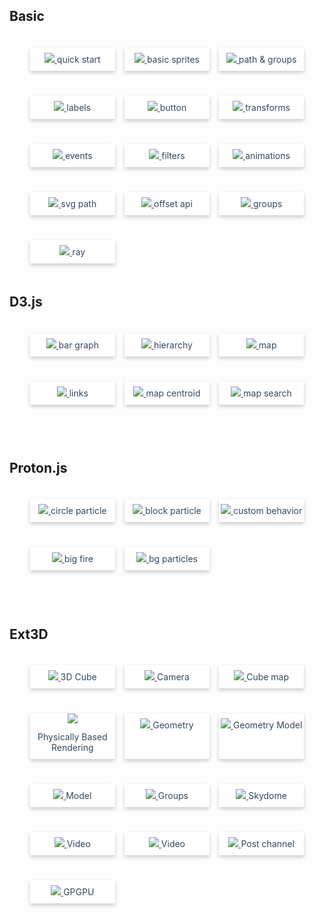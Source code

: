 <style>
  .demos {
    text-align: center;
    display: flex;
    flex-flow: row;
    flex-wrap: wrap;
    justify-content: space-between;
    padding: 0;
    width: 90%;
    margin: auto;
  }
  .demos li {
    width: 30%;
    list-style-type:none;
    margin: 20px auto;
    background: #fff;
    box-shadow: 0 3px 6px 0 rgba(0,0,0,0.20);
    border-radius: 2%;
    overflow: hidden;
    transition: .5s ease-in-out;
  }
  .demos li:hover {
    transform: translateY(-8px);
    box-shadow: 0 3px 15px 0 rgba(0,0,0,0.20);
  }
  .demos li span {
    display: inline-block;
    padding: 10px 0;
  }
  .demos li a {
    color: #34495e;
  }

  ul.demos {
    padding-left: 0;
  }
  li.empty {
    visibility: hidden;
  }
</style>

## Basic

<ul class="demos">
  <li>
    <a href="/demo/#">
      <img src="/assets/demo/quick_start.png">
      <span>quick start</span>
    </a>
  </li>
  <li>
    <a data-nosearch href="/demo/#basic_sprites">
      <img src="/assets/demo/basic_sprites.png">
      <span>basic sprites</span>
    </a>
  </li>
  <li>
    <a data-nosearch href="/demo/#path_groups">
      <img src="/assets/demo/textures.png">
      <span>path &amp; groups</span>
    </a>
  </li>
  <li>
    <a data-nosearch href="/demo/#labels">
      <img src="/assets/demo/labels.png">
      <span>labels</span>
    </a>
  </li>
  <li>
    <a data-nosearch href="/demo/#button">
      <img src="/assets/demo/button.png">
      <span>button</span>
    </index>
  </li>
  <li>
    <a data-nosearch href="/demo/#transforms">
      <img src="/assets/demo/transforms.png">
      <span>transforms</span>
    </a>
  </li>
  <li>
    <a data-nosearch href="/demo/#events">
      <img src="/assets/demo/events.png">
      <span>events</span>
    </a>
  </li>
  <li>
    <a data-nosearch href="/demo/#filters">
      <img src="/assets/demo/filters.png">
      <span>filters</span>
    </a>
  </li>
  <li>
    <a data-nosearch href="/demo/#animations">
      <img src="/assets/demo/animations.png">
      <span>animations</span>
    </a>
  </li>
  <li>
    <a data-nosearch href="/demo/#svg_path">
      <img src="/assets/demo/svg_path.png">
      <span>svg path</span>
    </a>
  </li>
  <li>
    <a data-nosearch href="/demo/#offset_api">
      <img src="/assets/demo/offset_api.png">
      <span>offset api</span>
    </a>
  </li>
  <li>
    <a data-nosearch href="/demo/#groups">
      <img src="/assets/demo/groups.png">
      <span>groups</span>
    </a>
  </li>
  <li>
    <a data-nosearch href="/demo/#ray">
      <img src="/assets/demo/ray.png">
      <span>ray</span>
    </a>
  </li>
  <!-- <li>
    <a data-nosearch href="/demo/#obb">
      <img src="/assets/demo/obb.png">
      <span>OBB Hit</span>
    </a>
  </li> -->
  <li class="empty"></li>
  <li class="empty"></li>
</ul>

## D3.js

<ul class="demos">
  <li>
    <a data-nosearch href="/demo/#/d3/bar">
      <img src="/assets/demo/d3_bar.png">
      <span>bar graph</span>
    </a>
  </li>
  <li>
    <a data-nosearch href="/demo/#/d3/hierarchy">
      <img src="/assets/demo/d3_hierarchy.png">
      <span>hierarchy</span>
    </a>
  </li>
  <li>
    <a data-nosearch href="/demo/#/d3/map">
      <img src="/assets/demo/d3_map.png">
      <span>map</span>
    </a>
  </li>
  <li>
    <a data-nosearch href="/demo/#/d3/links">
      <img src="/assets/demo/d3_links.png">
      <span>links</span>
    </a>
  </li>
  <li>
    <a data-nosearch href="/demo/#/d3/map_centroid">
      <img src="/assets/demo/d3_map_centroid.png">
      <span>map centroid</span>
    </index>
  </li>
  <li>
    <a data-nosearch href="/demo/#/d3/map_search">
      <img src="/assets/demo/d3_map_search.png">
      <span>map search</span>
    </a>
  </li>
  <li class="empty"></li>
  <li class="empty"></li>
</ul>

<!-- ## Matter.js

<ul class="demos">
  <li>
    <a data-nosearch href="/demo/#/matterjs/mixed_shapes">
      <img src="/assets/demo/matterjs_mixed_shapes.png">
      <span>mixed shapes</span>
    </a>
  </li>
  <li class="empty"></li>
  <li class="empty"></li>
</ul> -->

## Proton.js

<ul class="demos">
  <li>
    <a data-nosearch href="/demo/#/protonjs/circle">
      <img src="https://p5.ssl.qhimg.com/t01f5d03896f3df1493.png">
      <span>circle particle</span>
    </a>
  </li>
  <li>
    <a data-nosearch href="/demo/#/protonjs/block">
      <img src="https://p2.ssl.qhimg.com/t01f25d58539e2bf0e1.png">
      <span>block particle</span>
    </a>
  </li>
  <li>
    <a data-nosearch href="/demo/#/protonjs/behavior">
      <img src="https://p0.ssl.qhimg.com/t010b2c0041913666e0.jpg">
      <span>custom behavior</span>
    </a>
  </li>
  <li>
    <a data-nosearch href="/demo/#/protonjs/fire">
      <img src="https://p4.ssl.qhimg.com/t012debb97e0dca4c86.jpg">
      <span>big fire</span>
    </a>
  </li>
  <li>
    <a data-nosearch href="/demo/#/protonjs/bg_particle">
      <img src="https://p3.ssl.qhimg.com/t011e0452ffad2d05ce.jpg">
      <span>bg particles</span>
    </a>
  </li>
  <li class="empty"></li>
  <li class="empty"></li>
</ul>

## Ext3D

<ul class="demos">
  <li>
    <a data-nosearch href="/demo/#/3d/basic">
      <img src="https://p2.ssl.qhimg.com/d/inn/f25cc12512d1/cube.png">
      <span>3D Cube</span>
    </a>
  </li>
  <li>
    <a data-nosearch href="/demo/#/3d/camera2">
      <img src="https://p3.ssl.qhimg.com/d/inn/2429cec02713/camera.png">
      <span>Camera</span>
    </a>
  </li>
  <li>
    <a data-nosearch href="/demo/#/3d/cubemap">
      <img src="https://p3.ssl.qhimg.com/d/inn/c3f0f5b30dbd/cubemap.png">
      <span>Cube map</span>
    </a>
  </li>
  <li>
    <a data-nosearch href="/demo/#/3d/pbr">
      <img src="https://p2.ssl.qhimg.com/d/inn/9dcb61b6d5f7/bpr.png">
      <span>Physically Based Rendering</span>
    </a>
  </li>
  <li>
    <a data-nosearch href="/demo/#/3d/geometry">
      <img src="https://p4.ssl.qhimg.com/d/inn/b7601911daeb/geometry.png">
      <span>Geometry</span>
    </a>
  </li>
  <li>
    <a data-nosearch href="/demo/#/3d/geometry3">
      <img src="https://p3.ssl.qhimg.com/d/inn/1704dca341ab/geometry2.png">
      <span>Geometry Model</span>
    </a>
  </li>
  <li>
    <a data-nosearch href="/demo/#/3d/model_texture">
      <img src="https://p1.ssl.qhimg.com/d/inn/11c5f3186290/model.png">
      <span>Model</span>
    </a>
  </li>
  <li>
    <a data-nosearch href="/demo/#/3d/group3">
      <img src="https://p5.ssl.qhimg.com/d/inn/afd2700d2165/groups2.png">
      <span>Groups</span>
    </a>
  </li>
  <li>
    <a data-nosearch href="/demo/#/3d/skydome">
      <img src="https://p0.ssl.qhimg.com/d/inn/8e3f1a16e7a7/skydome.png">
      <span>Skydome</span>
    </a>
  </li>
  <li>
    <a data-nosearch href="/demo/#/3d/video">
      <img src="https://p4.ssl.qhimg.com/d/inn/4ee8e0a06cd6/video.png">
      <span>Video</span>
    </a>
  </li>
  <li>
    <a data-nosearch href="/demo/#/3d/shadow">
      <img src="https://p1.ssl.qhimg.com/d/inn/929c7387cf4c/shadow.png">
      <span>Video</span>
    </a>
  </li>
  <li>
    <a data-nosearch href="/demo/#/3d/post">
      <img src="https://p2.ssl.qhimg.com/d/inn/56f7c3bcc2f8/post.png">
      <span>Post channel</span>
    </a>
  </li>
  <li>
    <a data-nosearch href="/demo/#/3d/gpgpu">
      <img src="https://p5.ssl.qhimg.com/d/inn/1ea609b0ab36/gpgpu.png">
      <span>GPGPU</span>
    </a>
  </li>
  <li class="empty"></li>
  <li class="empty"></li>
</ul>